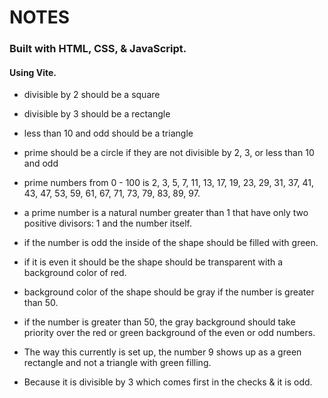 # NOTES

### Built with HTML, CSS, & JavaScript.

#### Using Vite.

- divisible by 2 should be a square
- divisible by 3 should be a rectangle
- less than 10 and odd should be a triangle
- prime should be a circle if they are not divisible by 2, 3, or less than 10 and odd
- prime numbers from 0 - 100 is 2, 3, 5, 7, 11, 13, 17, 19, 23, 29, 31, 37, 41, 43, 47, 53, 59, 61, 67, 71, 73, 79, 83, 89, 97.
- a prime number is a natural number greater than 1 that have only two positive divisors: 1 and the number itself.
- if the number is odd the inside of the shape should be filled with green.
- if it is even it should be the shape should be transparent with a background color of red.
- background color of the shape should be gray if the number is greater than 50.
- if the number is greater than 50, the gray background should take priority over the red or green background of the even or odd numbers.

- The way this currently is set up, the number 9 shows up as a green rectangle and not a triangle with green filling.
- Because it is divisible by 3 which comes first in the checks & it is odd.
